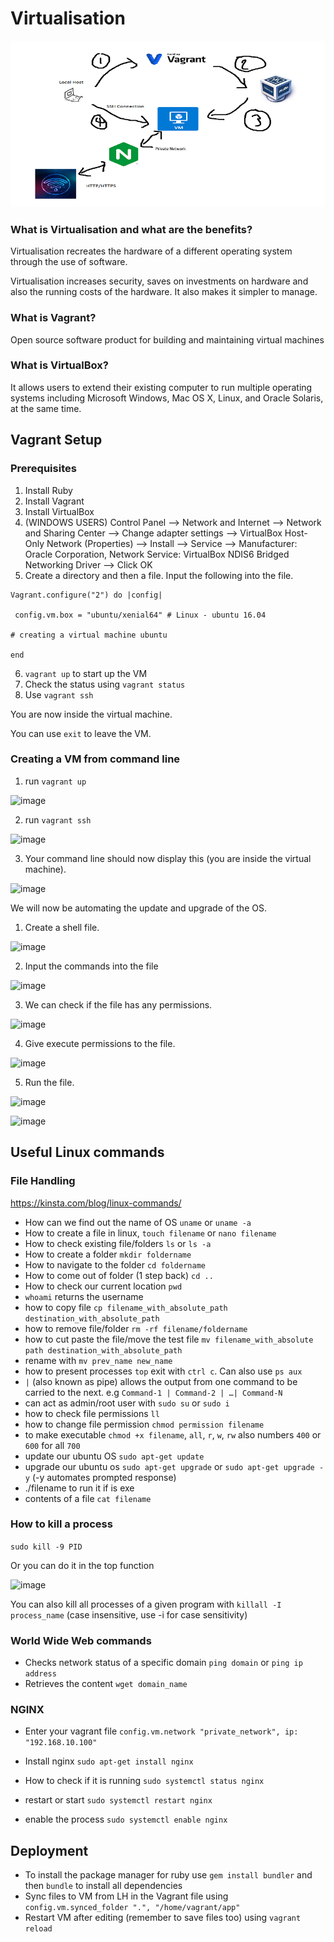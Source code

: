 # Virtualisation

![](DOCUMENTATION/Capture.PNG)
### What is Virtualisation and what are the benefits?
Virtualisation recreates the hardware of a different operating system through the use of software.

Virtualisation increases security, saves on investments on hardware and also the running costs of the hardware. It also makes it simpler to manage.
### What is Vagrant?
Open source software product for building and maintaining virtual machines

### What is VirtualBox?
It allows users to extend their existing computer to run multiple operating systems including Microsoft Windows, Mac OS X, Linux, and Oracle Solaris, at the same time. 
## Vagrant Setup
### Prerequisites 
1. Install Ruby
2. Install Vagrant
3. Install VirtualBox
4. (WINDOWS USERS) Control Panel --> Network and Internet --> Network and Sharing Center --> Change adapter settings --> VirtualBox Host-Only Network (Properties) --> Install --> Service --> Manufacturer: Oracle Corporation, Network Service: VirtualBox NDIS6 Bridged Networking Driver --> Click OK
5. Create a directory and then a file. Input the following into the file.
```
Vagrant.configure("2") do |config|

 config.vm.box = "ubuntu/xenial64" # Linux - ubuntu 16.04

# creating a virtual machine ubuntu 

end
```
6. `vagrant up` to start up the VM
7. Check the status using `vagrant status`
8. Use `vagrant ssh`

You are now inside the virtual machine.

You can use `exit` to leave the VM.

### Creating a VM from command line
1. run `vagrant up`

![image](https://user-images.githubusercontent.com/110126036/184164845-04a853e7-57d5-4ff6-b920-ef76c996b4da.png)

2. run `vagrant ssh`

![image](https://user-images.githubusercontent.com/110126036/184165205-62e2ace8-4669-485a-98bf-846eef4eeb18.png)

3. Your command line should now display this (you are inside the virtual machine).

![image](https://user-images.githubusercontent.com/110126036/184165286-324e0646-48f5-411f-a055-8a9c7935ef3c.png)

We will now be automating the update and upgrade of the OS.

1. Create a shell file.

![image](https://user-images.githubusercontent.com/110126036/184166109-5229d987-1769-4fb6-9938-a9a6d97660c8.png)

2. Input the commands into the file

![image](https://user-images.githubusercontent.com/110126036/184166495-fed1345d-f777-4a64-845d-8daa146ad916.png)

3. We can check if the file has any permissions.

![image](https://user-images.githubusercontent.com/110126036/184166826-5999cae8-34ef-417a-9e28-a845007c9c76.png)

4. Give execute permissions to the file.

![image](https://user-images.githubusercontent.com/110126036/184167109-ab470118-4636-4eda-b0e7-c66072ba457f.png)

5. Run the file.

![image](https://user-images.githubusercontent.com/110126036/184167484-71602439-5544-47f3-9cac-bd8c5f086856.png)

![image](https://user-images.githubusercontent.com/110126036/184167574-770175e7-5fd4-4076-9630-224a16d9a877.png)

## Useful Linux commands

### File Handling

https://kinsta.com/blog/linux-commands/

- How can we find out the name of OS `uname` or `uname -a` 
- How to create a file in linux, `touch filename` or `nano filename` 
- How to check existing file/folders `ls` or `ls -a`
- How to create a folder `mkdir foldername`
- How to navigate to the folder `cd foldername`
- How to come out of folder (1 step back) `cd ..`
- How to check our current location `pwd`
- `whoami` returns the username
- how to copy file `cp filename_with_absolute_path destination_with_absolute_path` 
- how to remove file/folder `rm -rf filename/foldername`
- how to cut paste the file/move the test file `mv filename_with_absolute path destination_with_absolute_path`
- rename with `mv prev_name new_name`
- how to present processes `top` exit with `ctrl c`. Can also use `ps aux`
- `|` (also known as pipe) allows the output from one command to be carried to the next. e.g `Command-1 | Command-2 | …| Command-N`
- can act as admin/root user with `sudo su` or `sudo i`
- how to check file permissions `ll`
- how to change file permission `chmod permission filename`
- to make executable `chmod +x filename`, `all`, `r`, `w`, `rw` also numbers `400` or `600` for all `700`
- update our ubuntu OS `sudo apt-get update`
- upgrade our ubuntu os `sudo apt-get upgrade` or `sudo apt-get upgrade -y` (-y automates prompted response)
- ./filename to run it if is exe
- contents of a file `cat filename`
  
  
### How to kill a process
  
`sudo kill -9 PID`

Or you can do it in the top function
  
![image](https://user-images.githubusercontent.com/110126036/184171679-c47098ae-4026-4f5d-9ea4-d238f48bc97e.png)
  
You can also kill all processes of a given program with `killall -I process_name` (case insensitive, use -i for case sensitivity)
  
### World Wide Web commands

- Checks network status of a specific domain `ping domain` or `ping ip address`
- Retrieves the content `wget domain_name`

### NGINX
- Enter your vagrant file `config.vm.network "private_network", ip: "192.168.10.100"`



- Install nginx `sudo apt-get install nginx`
- How to check if it is running  `sudo systemctl status nginx`
- restart or start `sudo systemctl restart nginx `
- enable the process `sudo systemctl enable nginx`

## Deployment

- To install the package manager for ruby use `gem install bundler` and then `bundle` to install all dependencies
- Sync files to VM from LH in the Vagrant file using `config.vm.synced_folder ".", "/home/vagrant/app"`
- Restart VM after editing (remember to save files too) using `vagrant reload`
